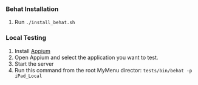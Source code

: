 ### Behat Installation
1. Run ```./install_behat.sh```

### Local Testing
1. Install [Appium](https://bitbucket.org/appium/appium.app/downloads/appium-0.16.0.dmg)
2. Open Appium and select the application you want to test.
3. Start the server
4. Run this command from the root MyMenu director: ```tests/bin/behat -p iPad_Local```